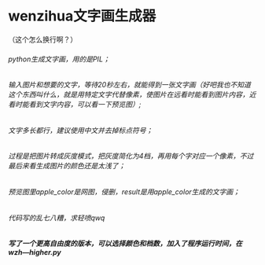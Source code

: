 # wenzihua文字画生成器
（这个怎么换行啊？）
###### python生成文字画，用的是PIL；
###### 输入图片和想要的文字，等待20秒左右，就能得到一张文字画（好吧我也不知道这个东西叫什么，就是用特定文字代替像素，使图片在远看时能看到图片内容，近看时能看到文字内容，可以看一下预览图）;
###### 文字多长都行，建议使用中文并去掉标点符号；
###### 过程是把图片转成灰度模式，把灰度简化为4档，再用每个字对应一个像素，不过最后来看生成图片的颜色还是太浅了；
###### 预览图里apple_color是网图，侵删，result是用apple_color生成的文字画；
###### 代码写的乱七八糟，求轻喷qwq
##### 写了一个更高自由度的版本，可以选择颜色和档数，加入了程序运行时间，在wzh—higher.py

